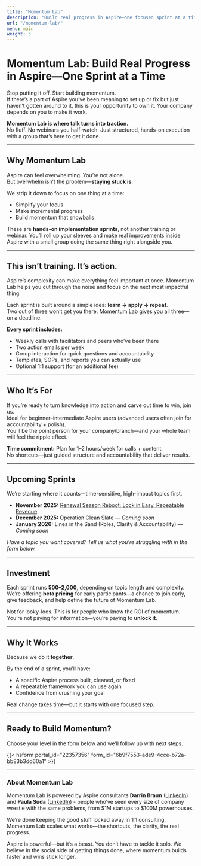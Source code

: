 ```yaml
---
title: "Momentum Lab"
description: "Build real progress in Aspire—one focused sprint at a time."
url: "/momentum-lab/"
menu: main
weight: 3
---
```


# Momentum Lab: Build Real Progress in Aspire—One Sprint at a Time

Stop putting it off. Start building momentum.  
If there’s a part of Aspire you’ve been meaning to set up or fix but just haven’t gotten around to it, this is your opportunity to own it. Your company depends on you to make it work.

**Momentum Lab is where talk turns into traction.**  
No fluff. No webinars you half-watch. Just structured, hands-on execution with a group that’s here to get it done.

---

## Why Momentum Lab

Aspire can feel overwhelming. You’re not alone.  
But overwhelm isn’t the problem—**staying stuck is**.

We strip it down to focus on one thing at a time:

- Simplify your focus  
- Make incremental progress  
- Build momentum that snowballs  

These are **hands-on implementation sprints**, not another training or webinar. You’ll roll up your sleeves and make real improvements inside Aspire with a small group doing the same thing right alongside you.

---

## This isn’t training. It’s action.

Aspire’s complexity can make everything feel important at once. Momentum Lab helps you cut through the noise and focus on the next most impactful thing.

Each sprint is built around a simple idea: **learn → apply → repeat**.  
Two out of three won’t get you there. Momentum Lab gives you all three—on a deadline.

**Every sprint includes:**
- Weekly calls with facilitators and peers who’ve been there
- Two action emails per week
- Group interaction for quick questions and accountability
- Templates, SOPs, and reports you can actually use
- Optional 1:1 support (for an additional fee)

---

## Who It’s For

If you’re ready to turn knowledge into action and carve out time to win, join us.  
Ideal for beginner–intermediate Aspire users (advanced users often join for accountability + polish).  
You’ll be the point person for your company/branch—and your whole team will feel the ripple effect.

**Time commitment:** Plan for 1–2 hours/week for calls + content.  
No shortcuts—just guided structure and accountability that deliver results.

---

## Upcoming Sprints

We’re starting where it counts—time-sensitive, high-impact topics first.

- **November 2025:** [Renewal Season Reboot: Lock in Easy, Repeatable Revenue](/momentum-lab/november-renewals/)
- **December 2025:** Operation Clean Slate — *Coming soon*
- **January 2026:** Lines in the Sand (Roles, Clarity & Accountability) — *Coming soon*

*Have a topic you want covered? Tell us what you’re struggling with in the form below.*

---

## Investment

Each sprint runs **$500–$2,000**, depending on topic length and complexity.  
We’re offering **beta pricing** for early participants—a chance to join early, give feedback, and help define the future of Momentum Lab.

Not for looky-loos. This is for people who know the ROI of momentum.  
You’re not paying for information—you’re paying to **unlock it**.

---

## Why It Works

Because we do it **together**.

By the end of a sprint, you’ll have:
- A specific Aspire process built, cleaned, or fixed  
- A repeatable framework you can use again  
- Confidence from crushing your goal  

Real change takes time—but it starts with one focused step.

---

## Ready to Build Momentum?

Choose your level in the form below and we’ll follow up with next steps.

{{< hsform portal_id="22357356" form_id="6b9f7553-ade9-4cce-b72a-bb83b3dd60a1" >}}

---

### About Momentum Lab

Momentum Lab is powered by Aspire consultants **Darrin Braun** ([LinkedIn](https://www.linkedin.com/in/darrinbraun/)) and **Paula Suda** ([LinkedIn](https://www.linkedin.com/in/paula-suda/)) - people who’ve seen every size of company wrestle with the same problems, from $1M startups to $100M powerhouses.

We’re done keeping the good stuff locked away in 1:1 consulting. Momentum Lab scales what works—the shortcuts, the clarity, the real progress.

Aspire is powerful—but it’s a beast. You don’t have to tackle it solo. We believe in the social side of getting things done, where momentum builds faster and wins stick longer.
